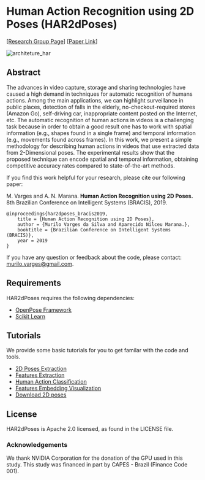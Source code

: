# Human Action Recognition using 2D Poses (HAR2dPoses)

[[Research Group Page](http://recogna.tech/)] [[Paper Link](https://scholar.google.com.br/citations?user=aMgln1gAAAAJ&hl=en)]

![architeture_har](https://raw.githubusercontent.com/murilovarges/HumanActionRecognition2DPoses/master/architeture.png)

## Abstract

The advances in video capture, storage and sharing technologies have caused a high demand in techniques for automatic recognition of humans actions. Among the main applications, we can highlight surveillance in public places, detection of falls in the elderly, no-checkout-required stores (Amazon Go), self-driving car, inappropriate content posted on the Internet, etc. The automatic recognition of human actions in videos is a challenging task because in order to obtain a good result one has to work with spatial information (e.g., shapes found in a single frame) and temporal information (e.g., movements found across frames). In this work, we present a simple methodology for describing human actions in videos that use extracted data from 2-Dimensional poses. The experimental results show that the proposed technique can encode spatial and temporal information, obtaining competitive accuracy rates compared to state-of-the-art methods.


If you find this work helpful for your research, please cite our following paper:

M. Varges and A. N. Marana. **Human Action Recognition using 2D Poses.** 8th Brazilian Conference on Intelligent Systems (BRACIS), 2019.

```
@inproceedings{har2dposes_bracis2019,
    title = {Human Action Recognition using 2D Poses},
    author = {Murilo Varges da Silva and Aparecido Nilceu Marana.},
    booktitle = {Brazilian Conference on Intelligent Systems (BRACIS)},
    year = 2019
}
```
If you have any question or feedback about the code, please contact: murilo.varges@gmail.com.

## Requirements
HAR2dPoses requires the following dependencies:
* [OpenPose Framework](https://github.com/CMU-Perceptual-Computing-Lab/openpose)
* [Scikit Learn](https://scikit-learn.org/stable/)


## Tutorials
We provide some basic tutorials for you to get familar with the code and tools.
* [2D Poses Extraction](tutorials/2DPoses_extraction.md)
* [Features Extraction](tutorials/features_extraction.md)
* [Human Action Classification](tutorials/classification.md)
* [Features Embedding Visualization](tutorials/visualization.md)
* [Download 2D poses](tutorials/2DPoses.md)


## License
HAR2dPoses is Apache 2.0 licensed, as found in the LICENSE file.

### Acknowledgements
We thank NVIDIA Corporation for the donation of the GPU used in this study. This study was financed in part by CAPES - Brazil (Finance Code 001).

